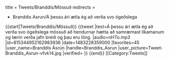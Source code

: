 title = Tweets/Branddís/Mössuð
redirects =
- Branddis Asrun/Á þessu ári ætla ég að verða svo ógeðslega
>>>>

{{start|Tweets/Branddís/Mössuð}}
<level b2/>
{{tweet
|text=Á þessu ári ætla ég að verða svo ógeðslega mössuð að hendurnar hætta að samræmast líkamanum og lærin verða jafn breið og þau eru löng.
|audio=nHTo.mp3
|id=815344952162983936
|date=1483228359000
|favorites=45
|user_name=Branddís Ásrún
|handle=Branddis_Asrun
|user_picture=Tweet-Branddis_Asrun-vfvk14.jpg
|verified=
}}
{{end}}<noinclude>
[[Category:Tweets]]
</noinclude>
